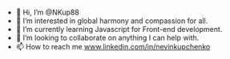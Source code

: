 - 👋 Hi, I’m @NKup88
- 👀 I’m interested in global harmony and compassion for all.
- 🌱 I’m currently learning Javascript for Front-end development.
- 💞️ I’m looking to collaborate on anything I can help with.
- 📫 How to reach me www.linkedin.com/in/nevinkupchenko

<!---
NKup88/NKup88 is a ✨ special ✨ repository because its `README.md` (this file) appears on your GitHub profile.
You can click the Preview link to take a look at your changes.
--->
